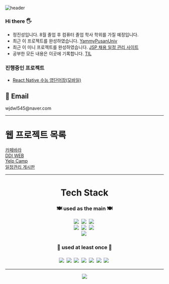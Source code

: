 ![header](https://capsule-render.vercel.app/api?type=wave&color=ffafcc&height=420&section=header&text=Welcome%20&fontSize=85&fontColor=caf0f8&desc=Jinseong's_gitHub!&descAlign=85&animation=fadeIn)

  <h3> Hi there 🖐</h3>
  <ul>
    <li>정진성입니다. 8월 졸업 후 컴퓨터 졸업 학사 학위를 가질 예정입니다.</li>
    <li>최근 이 프로젝트를 완성하였습니다. <a href="https://github.com/fkthfvk112/YammyPusanUniv">YammyPusanUniv</a></li>
    <li>최근 이 미니 프로젝트를 완성하였습니다. <a href="https://github.com/fkthfvk112/jspBbsCal">JSP 채용 일정 관리 사이트</a></li>
    <li>공부한 모든 내용은 이곳에 기록합니다. <a href="https://github.com/fkthfvk112/TIL">TIL</a></li>
  </ul>
  </hr>
  <h3> 진행중인 프로젝트</h3>
  <ul>
    <li><a href="https://github.com/fkthfvk112/vocaApp">React Native 수능 영단어장(모바일)</a></li>
  </ul>
  <div>
    <h2> 📧 Email</h2>
     <p>wjdwl545@naver.com</p>
  </div>
<hr>
<h1>웹 프로젝트 목록</h1>
<div>
    <a href="https://github.com/fkthfvk112/cafebara">카페바라</a>
</div>
<div>
    <a href="https://github.com/fkthfvk112/DDI_WEB">DDI WEB</a>
</div>
<div>
    <a href="https://github.com/fkthfvk112/YelpCamp">Yelp Camp</a>
</div>
<div>
    <a href="https://github.com/fkthfvk112/jspBbsCal">일정관리 게시판</a>
</div>
<hr>
  <div align="center">
    <div>
      <h1>Tech Stack</h1>
      <h3> 🍽 used as the main 🍽</h3>
      <img src="https://img.shields.io/badge/JavaScript-F7DF1E?style=flat&logo=JavaScript&logoColor=white"/></a>&nbsp
      <img src="https://img.shields.io/badge/CSS3-1572B6?style=flat&logo=CSS3&logoColor=white"/></a>&nbsp
      <img src="https://img.shields.io/badge/HTML5-E34F26?style=flat&logo=HTML5&logoColor=white"/></a>&nbsp
      </br>
      <img src="https://img.shields.io/badge/Node.js-339933?style=flat&logo=Node.js&logoColor=white"/></a>&nbsp
      <img src="https://img.shields.io/badge/MongoDB-47A248?style=flat&logo=MongoDB&logoColor=white"/></a>&nbsp
      <img src="https://img.shields.io/badge/React-61DAFB?style=flat&logo=React&logoColor=white"/></a>&nbsp
      </br>
      <img src="https://img.shields.io/badge/React-61DAFB?style=flat&logo=React&logoColor=white"/></a>&nbsp
    </div>
     <div>
       <h3> 🏫 used at least once 🏫<h3>
       <img src="https://img.shields.io/badge/C-A8B9CC?style=flat&logo=C&logoColor=white"/></a>&nbsp
       <img src="https://img.shields.io/badge/C++-00599C?style=flat&logo=C++&logoColor=white"/></a>&nbsp
       <img src="https://img.shields.io/badge/Python-3776AB?style=flat&logo=Python&logoColor=white"/></a>&nbsp
       <img src="https://img.shields.io/badge/TensorFlow-FF6F00?style=flat&logo=TensorFlow&logoColor=white"/></a>&nbsp
       <img src="https://img.shields.io/badge/MySQL-4479A1?style=flat&logo=MySQL&logoColor=white"/></a>&nbsp
       <img src="https://img.shields.io/badge/Android Studio-3DDC84?style=flat&logo=Android Studio&logoColor=white"/></a>&nbsp
       <img src="https://img.shields.io/badge/Kotlin-7F52FF?style=flat&logo=Kotlin&logoColor=white"/></a>&nbsp
     </div>
     <hr>
     <img src= "https://github-readme-stats.vercel.app/api/top-langs/?username=fkthfvk112&layout=compact&theme=dark"> </src>
  </div>
